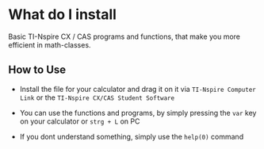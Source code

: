 # What do I install
Basic TI-Nspire CX / CAS programs and functions, that make you more efficient in math-classes.

## How to Use
- Install the file for your calculator and drag it on it via `TI-Nspire Computer Link` or the `TI-Nspire CX/CAS Student Software` 

- You can use the functions and programs, by simply pressing the `var` key on your calculator or `strg + L` on PC

- If you dont understand something, simply use the `help(0)` command
